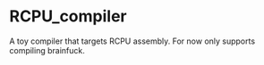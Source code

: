 # RCPU_compiler

A toy compiler that targets RCPU assembly. For now only supports compiling brainfuck.
